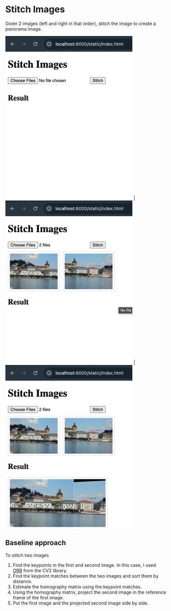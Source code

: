 # Stitch Images

Given 2 images (left and right in that order), stitch the image to create a panorama image.

![Initial State](https://github.com/varun-suresh/imagestitch/blob/main/images/screenshots/1.png) |![Upload Images](https://github.com/varun-suresh/imagestitch/blob/main/images/screenshots/2.png) | ![Result](https://github.com/varun-suresh/imagestitch/blob/main/images/screenshots/3.png)

## Baseline approach

To stitch two images

1. Find the keypoints in the first and second image. In this case, I used [ORB](https://docs.opencv.org/4.x/d1/d89/tutorial_py_orb.html) from the CV2 library.
2. Find the keypoint matches between the two images and sort them by distance.
3. Estimate the homography matrix using the keypoint matches.
4. Using the homography matrix, project the second image in the reference frame of the first image.
5. Put the first image and the projected second image side by side.

